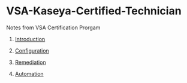 # VSA-Kaseya-Certified-Technician
Notes from VSA Certification Prorgam

1. [Introduction](Introduction.md)

2. [Configuration](Configuration.md)

3. [Remediation](Remediation.md)

4. [Automation](Automation.md)
